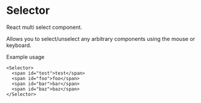 # Selector
React multi select component.

Allows you to select/unselect any arbitrary components using the mouse or keyboard.

Example usage
```
<Selector>
  <span id="test">test</span>
  <span id="foo">foo</span>
  <span id="bar">bar</span>
  <span id="baz">baz</span>
</Selector>
```
